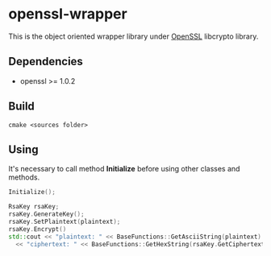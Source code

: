 # openssl-wrapper
This is the object oriented wrapper library under [OpenSSL](https://www.openssl.org/) libcrypto library.

## Dependencies
* openssl >= 1.0.2

## Build
```cmake <sources folder>```

## Using
It's necessary to call method **Initialize** before using other classes and methods.

```C++
Initialize();

RsaKey rsaKey;
rsaKey.GenerateKey();
rsaKey.SetPlaintext(plaintext);
rsaKey.Encrypt()
std::cout << "plaintext: " << BaseFunctions::GetAsciiString(plaintext) << '\n'
  << "ciphertext: " << BaseFunctions::GetHexString(rsaKey.GetCiphertext()) << std::endl;
```
